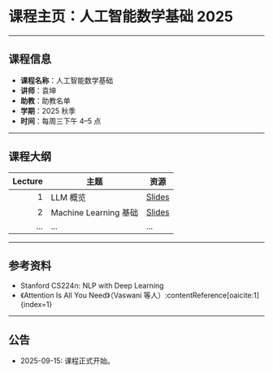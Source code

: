 

# 课程主页：人工智能数学基础 2025
---

## 课程信息
- **课程名称**：人工智能数学基础
- **讲师**：袁坤
- **助教**：助教名单
- **学期**：2025 秋季
- **时间**：每周三下午 4–5 点

---
## 课程大纲
| Lecture | 主题 | 资源 |
|--------:|------|------|
| 1 | LLM 概览 | [Slides](lectures/lecture1.md) |
| 2 | Machine Learning 基础 | [Slides](lectures/lecture2.md) |
| ... | ... | ... |

---

## 参考资料
- Stanford CS224n: NLP with Deep Learning
- 《Attention Is All You Need》（Vaswani 等人）:contentReference[oaicite:1]{index=1}
---
## 公告
- 2025-09-15: 课程正式开始。
